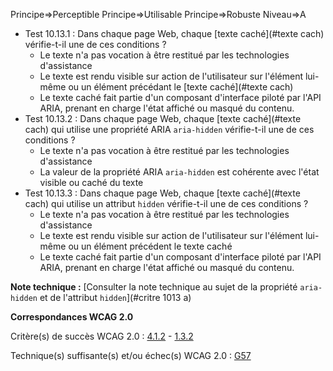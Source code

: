 Principe=>Perceptible
Principe=>Utilisable
Principe=>Robuste
Niveau=>A

*   Test 10.13.1 : Dans chaque page Web, chaque [texte caché](#texte cach) vérifie-t-il une de ces conditions ?
    *   Le texte n'a pas vocation à être restitué par les technologies d'assistance
    *   Le texte est rendu visible sur action de l'utilisateur sur l'élément lui-même ou un élément précédant le [texte caché](#texte cach)
    *   Le texte caché fait partie d'un composant d'interface piloté par l'API ARIA, prenant en charge l'état affiché ou masqué du contenu.
*   Test 10.13.2 : Dans chaque page Web, chaque [texte caché](#texte cach) qui utilise une propriété ARIA `aria-hidden` vérifie-t-il une de ces conditions ?
    *   Le texte n'a pas vocation à être restitué par les technologies d'assistance
    *   La valeur de la propriété ARIA `aria-hidden` est cohérente avec l'état visible ou caché du texte
*   Test 10.13.3 : Dans chaque page Web, chaque [texte caché](#texte cach) qui utilise un attribut `hidden` vérifie-t-il une de ces conditions ?
    *   Le texte n'a pas vocation à être restitué par les technologies d'assistance
    *   Le texte est rendu visible sur action de l'utilisateur sur l'élément lui-même ou un élément précédent le texte caché
    *   Le texte caché fait partie d'un composant d'interface piloté par l'API ARIA, prenant en charge l'état affiché ou masqué du contenu.

**Note technique :** [Consulter la note technique au sujet de la propriété `aria-hidden` et de l'attribut `hidden`](#critre 1013 a)

**Correspondances WCAG 2.0**

Critère(s) de succès WCAG 2.0 : [4.1.2](http://www.w3.org/Translations/WCAG20-fr/#ensure-compat-rsv) - [1.3.2](http://www.w3.org/Translations/WCAG20-fr/#content-structure-separation-sequence)

Technique(s) suffisante(s) et/ou échec(s) WCAG 2.0 : [G57](http://www.w3.org/TR/WCAG20-TECHS/G57.html)
